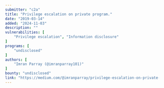 ```yaml
---
submitter: "c2a"
title: "Privilege escalation on private program."
date: "2019-03-14"
added: "2024-11-03"
description: ""
vulnerabilities: [
    "Privilege escalation", "Information disclosure"
]
programs: [
    "undisclosed"
]
authors: [
    "Imran Parray (@imranparray101)"
]
bounty: "undisclosed"
link: "https://medium.com/@imranparray/privilege-escalation-on-private-program-a2a5548cde09"
---
```





